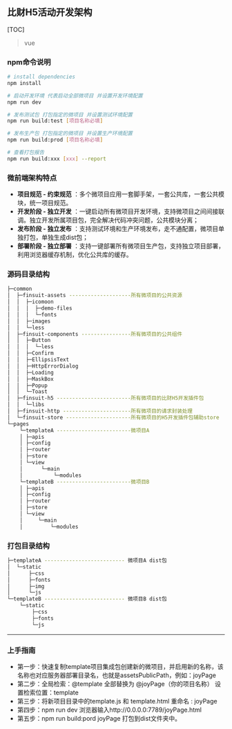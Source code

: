 ## 比财H5活动开发架构
[TOC]
> vue

### npm命令说明

``` bash
# install dependencies
npm install

# 启动开发环境 代表启动全部微项目 并设置开发环境配置
npm run dev

# 发布测试包 打包指定的微项目 并设置测试环境配置
npm run build:test [项目名称必填]

# 发布生产包 打包指定的微项目 并设置生产环境配置
npm run build:prod [项目名称必填]

# 查看打包报告
npm run build:xxx [xxx] --report
```

### 微前端架构特点
- **项目规范 - 约束规范** ：多个微项目应用一套脚手架，一套公共库，一套公共模块，统一项目规范。
- **开发阶段 - 独立开发** ：一键启动所有微项目开发环境，支持微项目之间间接联调。独立开发所属项目包，完全解决代码冲突问题，公共模块分离；
- **发布阶段 - 独立发布** ：支持测试环境和生产环境发布，走不通配置，微项目单独打包，单独生成dist包；
- **部署阶段 - 独立部署** ：支持一键部署所有微项目生产包，支持独立项目部署，利用浏览器缓存机制，优化公共库的缓存。

### 源码目录结构
``` bash
├─common
│  ├─finsuit-assets --------------------所有微项目的公共资源
│  │  ├─icomoon
│  │  │  ├─demo-files
│  │  │  └─fonts
│  │  ├─images
│  │  └─less
│  ├─finsuit-components ----------------所有微项目的公共组件
│  │  ├─Button
│  │  │  └─less
│  │  ├─Confirm
│  │  ├─EllipsisText
│  │  ├─HttpErrorDialog
│  │  ├─Loading
│  │  ├─MaskBox
│  │  ├─Popup
│  │  └─Toast
│  ├─finsuit-h5 ------------------------所有微项目的比财H5开发插件包
│  │  └─libs
│  ├─finsuit-http ----------------------所有微项目的请求封装处理
│  └─finsuit-store ---------------------所有微项目的H5开发插件包辅助store
└─pages
    └─templateA ------------------------微项目A
    │ ├─apis
    │ ├─config
    │ ├─router
    │ ├─store
    │ └─view
    │      └─main
    │          └─modules
    └─templateB ------------------------微项目B
    │ ├─apis
    │ ├─config
    │ ├─router
    │ ├─store
    │ └─view
    │     └─main
    │         └─modules
```
### 打包目录结构
``` bash
├─templateA -------------------------- 微项目A dist包
│  └─static
│      ├─css
│      ├─fonts
│      ├─img
│      └─js
└─templateB -------------------------- 微项目B dist包
    └─static
        ├─css
        ├─fonts
        └─js
```
-------------------
### 上手指南

- 第一步：快速复制template项目集成包创建新的微项目，并启用新的名称，该名称也对应服务器部署目录名，也就是assetsPublicPath，例如：joyPage
- 第二步：全局检索：@template 全部替换为 @joyPage（你的项目名称）  设置检索位置：template
- 第三步：将新项目目录中的template.js 和 template.html 重命名 : joyPage
- 第四步：npm run dev  浏览器输入http://0.0.0.0:7789/joyPage.html
- 第五步：npm run build:pord joyPage 打包到dist文件夹中。

